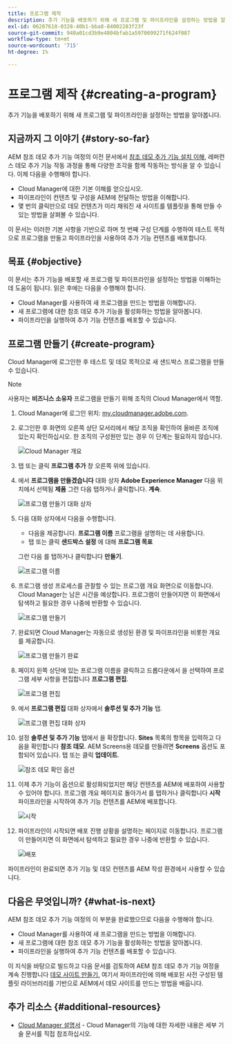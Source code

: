 ```yaml
---
title: 프로그램 제작
description: 추가 기능을 배포하기 위해 새 프로그램 및 파이프라인을 설정하는 방법을 알아봅니다.
exl-id: 06287618-0328-40b1-bba8-84002283f23f
source-git-commit: 940a01cd3b9e4804bfab1a5970699271f624f087
workflow-type: tm+mt
source-wordcount: '715'
ht-degree: 1%

---
```


# 프로그램 제작 {#creating-a-program}

추가 기능을 배포하기 위해 새 프로그램 및 파이프라인을 설정하는 방법을 알아봅니다.

## 지금까지 그 이야기 {#story-so-far}

AEM 참조 데모 추가 기능 여정의 이전 문서에서 [참조 데모 추가 기능 설치 이해,](installation.md) 레퍼런스 데모 추가 기능 작동 과정을 통해 다양한 조각을 함께 작동하는 방식을 알 수 있습니다. 이제 다음을 수행해야 합니다.

* Cloud Manager에 대한 기본 이해를 얻으십시오.
* 파이프라인이 컨텐츠 및 구성을 AEM에 전달하는 방법을 이해합니다.
* 몇 번의 클릭만으로 데모 컨텐츠가 미리 채워진 새 사이트를 템플릿을 통해 만들 수 있는 방법을 살펴볼 수 있습니다.

이 문서는 이러한 기본 사항을 기반으로 하며 첫 번째 구성 단계를 수행하여 테스트 목적으로 프로그램을 만들고 파이프라인을 사용하여 추가 기능 컨텐츠를 배포합니다.

## 목표 {#objective}

이 문서는 추가 기능을 배포할 새 프로그램 및 파이프라인을 설정하는 방법을 이해하는 데 도움이 됩니다. 읽은 후에는 다음을 수행해야 합니다.

* Cloud Manager를 사용하여 새 프로그램을 만드는 방법을 이해합니다.
* 새 프로그램에 대한 참조 데모 추가 기능을 활성화하는 방법을 알아봅니다.
* 파이프라인을 실행하여 추가 기능 컨텐츠를 배포할 수 있습니다.

## 프로그램 만들기 {#create-program}

Cloud Manager에 로그인한 후 테스트 및 데모 목적으로 새 샌드박스 프로그램을 만들 수 있습니다.

>[!NOTE]
>
>사용자는 **비즈니스 소유자** 프로그램을 만들기 위해 조직의 Cloud Manager에서 역할.

1. Cloud Manager에 로그인 위치: [my.cloudmanager.adobe.com](https://my.cloudmanager.adobe.com/).

1. 로그인한 후 화면의 오른쪽 상단 모서리에서 해당 조직을 확인하여 올바른 조직에 있는지 확인하십시오. 한 조직의 구성원만 있는 경우 이 단계는 필요하지 않습니다.

   ![Cloud Manager 개요](assets/cloud-manager.png)

1. 탭 또는 클릭 **프로그램 추가** 창 오른쪽 위에 있습니다.

1. 에서 **프로그램을 만들겠습니다** 대화 상자 **Adobe Experience Manager** 다음 위치에서 선택됨 **제품** 그런 다음 탭하거나 클릭합니다. **계속**.

   ![프로그램 만들기 대화 상자](assets/create-program.png)

1. 다음 대화 상자에서 다음을 수행합니다.

   * 다음을 제공합니다. **프로그램 이름** 프로그램을 설명하는 데 사용합니다.
   * 탭 또는 클릭 **샌드박스 설정** 에 대해 **프로그램 목표**

   그런 다음 를 탭하거나 클릭합니다 **만들기**.

   ![프로그램 이름](assets/program-name.png)

1. 프로그램 생성 프로세스를 관찰할 수 있는 프로그램 개요 화면으로 이동합니다. Cloud Manager는 남은 시간을 예상합니다. 프로그램이 만들어지면 이 화면에서 탐색하고 필요한 경우 나중에 반환할 수 있습니다.

   ![프로그램 만들기](assets/program-creation.png)

1. 완료되면 Cloud Manager는 자동으로 생성된 환경 및 파이프라인을 비롯한 개요를 제공합니다.

   ![프로그램 만들기 완료](assets/creation-complete.png)

1. 페이지 왼쪽 상단에 있는 프로그램 이름을 클릭하고 드롭다운에서 을 선택하여 프로그램 세부 사항을 편집합니다 **프로그램 편집**.

   ![프로그램 편집](assets/edit-program.png)

1. 에서 **프로그램 편집** 대화 상자에서 **솔루션 및 추가 기능** 탭.

   ![프로그램 편집 대화 상자](assets/edit-program-dialog.png)

1. 설정 **솔루션 및 추가 기능** 탭에서 을 확장합니다. **Sites** 목록의 항목을 입력하고 다음을 확인합니다 **참조 데모**. AEM Screens용 데모를 만들려면 **Screens** 옵션도 포함되어 있습니다. 탭 또는 클릭 **업데이트**.

   ![참조 데모 확인 옵션](assets/edit-program-add-on.png)

1. 이제 추가 기능이 옵션으로 활성화되었지만 해당 컨텐츠를 AEM에 배포하여 사용할 수 있어야 합니다. 프로그램 개요 페이지로 돌아가서 를 탭하거나 클릭합니다 **시작** 파이프라인을 시작하여 추가 기능 컨텐츠를 AEM에 배포합니다.

   ![시작](assets/deploy.png)

1. 파이프라인이 시작되면 배포 진행 상황을 설명하는 페이지로 이동합니다. 프로그램이 만들어지면 이 화면에서 탐색하고 필요한 경우 나중에 반환할 수 있습니다.

   ![배포](assets/deployment.png)

파이프라인이 완료되면 추가 기능 및 데모 컨텐츠를 AEM 작성 환경에서 사용할 수 있습니다.

## 다음은 무엇입니까? {#what-is-next}

AEM 참조 데모 추가 기능 여정의 이 부분을 완료했으므로 다음을 수행해야 합니다.

* Cloud Manager를 사용하여 새 프로그램을 만드는 방법을 이해합니다.
* 새 프로그램에 대한 참조 데모 추가 기능을 활성화하는 방법을 알아봅니다.
* 파이프라인을 실행하여 추가 기능 컨텐츠를 배포할 수 있습니다.

이 지식을 바탕으로 빌드하고 다음 문서를 검토하여 AEM 참조 데모 추가 기능 여정을 계속 진행합니다 [데모 사이트 만들기,](create-site.md) 여기서 파이프라인에 의해 배포된 사전 구성된 템플릿 라이브러리를 기반으로 AEM에서 데모 사이트를 만드는 방법을 배웁니다.

## 추가 리소스 {#additional-resources}

* [Cloud Manager 설명서](https://experienceleague.adobe.com/docs/experience-manager-cloud-service/onboarding/onboarding-concepts/cloud-manager-introduction.html) - Cloud Manager의 기능에 대한 자세한 내용은 세부 기술 문서를 직접 참조하십시오.
